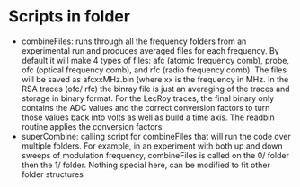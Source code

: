 # Scripts in folder
- combineFiles: runs through all the frequency folders from an experimental run and produces averaged files for each frequency. By default it will make 4 types of files: afc (atomic frequency comb), probe, ofc (optical frequency comb), and rfc (radio frequency comb). The files will be saved as afcxxMHz.bin (where xx is the frequency in MHz. In the RSA traces (ofc/ rfc) the binray file is just an averaging of the traces and storage in binary format. For the LecRoy traces, the final binary only contains the ADC values and the correct conversion factors to turn those values back into volts as well as build a time axis. The readbin routine applies the conversion factors.
- superCombine: calling script for combineFiles that will run the code over multiple folders. For example, in an experiment with both up and down sweeps of modulation frequency, combineFiles is called on the 0/ folder then the 1/ folder. Nothing special here, can be modified to fit other folder structures 


